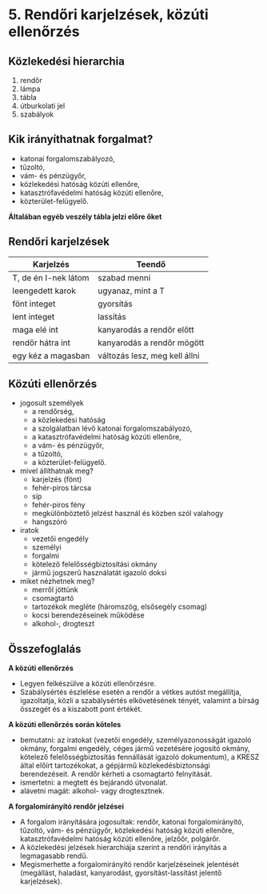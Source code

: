# 5. Rendőri karjelzések, közúti ellenőrzés

## Közlekedési hierarchia

1. rendőr
2. lámpa
3. tábla
4. útburkolati jel
5. szabályok

## Kik irányíthatnak forgalmat?

- katonai forgalomszabályozó,
- tűzoltó,
- vám- és pénzügyőr,
- közlekedési hatóság közúti ellenőre,
- katasztrófavédelmi hatóság közúti ellenőre,
- közterület-felügyelő.

**Általában egyéb veszély tábla jelzi előre őket**

## Rendőri karjelzések

| Karjelzés            | Teendő                        |
| -------------------- | ----------------------------- |
| T, de én I-nek látom | szabad menni                  |
| leengedett karok     | ugyanaz, mint a T             |
| fönt integet         | gyorsítás                     |
| lent integet         | lassítás                      |
| maga elé int         | kanyarodás a rendőr előtt     |
| rendőr hátra int     | kanyarodás a rendőr mögött    |
| egy kéz a magasban   | változás lesz, meg kell állni |

## Közúti ellenőrzés

- jogosult személyek
  - a rendőrség,
  - a közlekedési hatóság
  - a szolgálatban lévő katonai forgalomszabályozó,
  - a katasztrófavédelmi hatóság közúti ellenőre,
  - a vám- és pénzügyőr,
  - a tűzoltó,
  - a közterület-felügyelő.
- mivel állíthatnak meg?
  - karjelzés (fönt)
  - fehér-piros tárcsa
  - síp
  - fehér-piros fény
  - megkülönböztető jelzést használ és közben szól valahogy
  - hangszóró
- iratok
  - vezetői engedély
  - személyi
  - forgalmi
  - kötelező felelősségbiztosítási okmány
  - jármű jogszerű használatát igazoló doksi
- miket nézhetnek meg?
  - merről jöttünk
  - csomagtartó
  - tartozékok megléte (háromszög, elsősegély csomag)
  - kocsi berendezéseinek működése
  - alkohol-, drogteszt

## Összefoglalás

**A közúti ellenőrzés**
- Legyen felkészülve a közúti ellenőrzésre.
- Szabálysértés észlelése esetén a rendőr a vétkes autóst megállítja, igazoltatja, közli a szabálysértés elkövetésének tényét, valamint a bírság összegét és a kiszabott pont értékét.

**A közúti ellenőrzés során köteles**
- bemutatni: az iratokat (vezetői engedély, személyazonosságát igazoló okmány, forgalmi engedély, céges jármű vezetésére jogosító okmány, kötelező felelősségbiztosítás fennállását igazoló dokumentum), a KRESZ által előírt tartozékokat, a gépjármű közlekedésbiztonsági berendezéseit. A rendőr kérheti a csomagtartó felnyitását.
- ismertetni: a megtett és bejárandó útvonalat.
- alávetni magát: alkohol- vagy drogtesztnek.

**A forgalomirányító rendőr jelzései**
- A forgalom irányítására jogosultak: rendőr, katonai forgalomirányító, tűzoltó, vám- és pénzügyőr, közlekedési hatóság közúti ellenőre, katasztrófavédelmi hatóság közúti ellenőre, jelzőőr, polgárőr.
- A közlekedési jelzések hierarchiája szerint a rendőri irányítás a legmagasabb rendű.
- Megismerhette a forgalomirányító rendőr karjelzéseinek jelentését (megállást, haladást, kanyarodást, gyorsítást-lassítást jelentő karjelzések).
